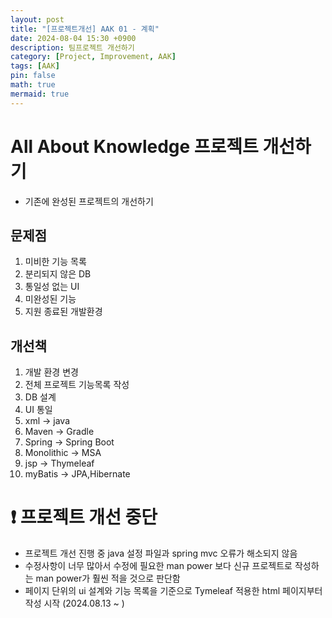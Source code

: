```yaml
---
layout: post
title: "[프로젝트개선] AAK 01 - 계획"
date: 2024-08-04 15:30 +0900
description: 팀프로젝트 개선하기
category: [Project, Improvement, AAK]
tags: [AAK]
pin: false
math: true
mermaid: true
---
```

# All About Knowledge 프로젝트 개선하기
- 기존에 완성된 프로젝트의 개선하기

## 문제점
1. 미비한 기능 목록
2. 분리되지 않은 DB
3. 통일성 없는 UI
4. 미완성된 기능
5. 지원 종료된 개발환경

## 개선책
1. 개발 환경 변경
2. 전체 프로젝트 기능목록 작성
3. DB 설계
4. UI 통일
5. xml -> java
6. Maven -> Gradle
7. Spring -> Spring Boot
8. Monolithic -> MSA
9. jsp -> Thymeleaf
10. myBatis -> JPA,Hibernate

# ❗️ 프로젝트 개선 중단
- 프로젝트 개선 진행 중 java 설정 파일과 spring mvc 오류가 해소되지 않음
- 수정사항이 너무 많아서 수정에 필요한 man power 보다 신규 프로젝트로 작성하는 man power가 훨씬 적을 것으로 판단함
- 페이지 단위의 ui 설계와 기능 목록을 기준으로 Tymeleaf 적용한 html 페이지부터 작성 시작 (2024.08.13 ~ )